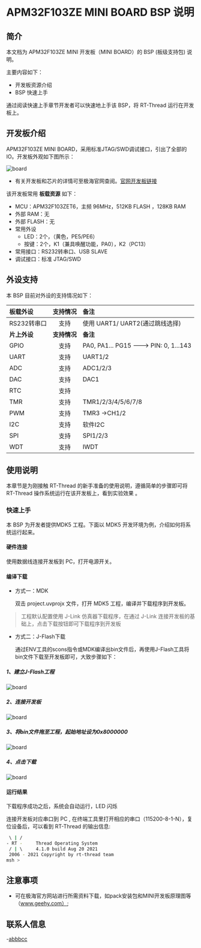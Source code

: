 # APM32F103ZE MINI BOARD BSP 说明

## 简介

本文档为 APM32F103ZE MINI 开发板（MINI BOARD）的 BSP (板级支持包) 说明。

主要内容如下：

- 开发板资源介绍
- BSP 快速上手

通过阅读快速上手章节开发者可以快速地上手该 BSP，将 RT-Thread 运行在开发板上。

## 开发板介绍

APM32F103ZE MINI BOARD，采用标准JTAG/SWD调试接口，引出了全部的IO。开发板外观如下图所示：

![board](figures/APM32F103ZE.png)

- 有关开发板和芯片的详情可至极海官网查阅。[官网开发板链接 ](https://www.geehy.com/support/apm32?id=192)


该开发板常用 **板载资源** 如下：

- MCU：APM32F103ZET6，主频 96MHz，512KB FLASH ，128KB RAM
- 外部 RAM：无
- 外部 FLASH：无
- 常用外设
  - LED：2个，（黄色，PE5/PE6）
  - 按键：2个，K1（兼具唤醒功能，PA0），K2（PC13）
- 常用接口：RS232转串口、USB SLAVE
- 调试接口：标准 JTAG/SWD



## 外设支持

本 BSP 目前对外设的支持情况如下：

| **板载外设** | **支持情况** | **备注**                              |
| :----------- | :----------: | :------------------------------------ |
| RS232转串口  |     支持     | 使用 UART1/ UART2(通过跳线选择)       |
| **片上外设** | **支持情况** | **备注**                              |
| GPIO         |     支持     | PA0, PA1... PG15 ---> PIN: 0, 1...143 |
| UART         |     支持     | UART1/2                               |
| ADC          |     支持     | ADC1/2/3                              |
| DAC          |     支持     | DAC1                                  |
| RTC          |     支持     |                                   |
| TMR          |     支持     | TMR1/2/3/4/5/6/7/8                |
| PWM          |     支持     | TMR3 ->CH1/2                      |
| I2C          |     支持     | 软件I2C                           |
| SPI          |     支持     | SPI1/2/3                          |
| WDT          |     支持     | IWDT                              |

## 使用说明

本章节是为刚接触 RT-Thread 的新手准备的使用说明，遵循简单的步骤即可将 RT-Thread 操作系统运行在该开发板上，看到实验效果 。


### 快速上手

本 BSP 为开发者提供MDK5 工程。下面以 MDK5 开发环境为例，介绍如何将系统运行起来。

#### 硬件连接

使用数据线连接开发板到 PC，打开电源开关。

#### 编译下载
- 方式一：MDK

   双击 project.uvprojx 文件，打开 MDK5 工程，编译并下载程序到开发板。

> 工程默认配置使用 J-Link 仿真器下载程序，在通过 J-Link 连接开发板的基础上，点击下载按钮即可下载程序到开发板

- 方式二：J-Flash下载

  通过ENV工具的scons指令或MDK编译出bin文件后，再使用J-Flash工具将bin文件下载至开发板即可，大致步骤如下：

##### 1、建立J-Flash工程

![board](figures/JFlash_leader_01.png)

##### 2、连接开发板

![board](figures/JFlash_leader_02.png)
##### 3、将bin文件拖至工程，起始地址设为0x8000000
![board](figures/JFlash_leader_03.png)
##### 4、点击下载
![board](figures/JFlash_leader_04.png)

#### 运行结果

下载程序成功之后，系统会自动运行，LED 闪烁

连接开发板对应串口到 PC , 在终端工具里打开相应的串口（115200-8-1-N），复位设备后，可以看到 RT-Thread 的输出信息:

```bash
 \ | /
- RT -     Thread Operating System
 / | \     4.1.0 build Aug 20 2021
 2006 - 2021 Copyright by rt-thread team
msh >
```
## 注意事项

- 可在极海官方网站进行所需资料下载，如pack安装包和MINI开发板原理图等（www.geehy.com）;

## 联系人信息

-[abbbcc ](https://gitee.com/abbbcc)

